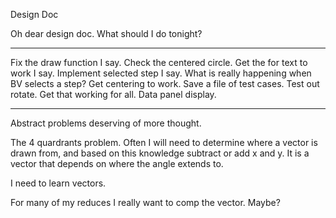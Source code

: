 Design Doc


Oh dear design doc. What should I do tonight?

--------------
Fix the draw function I say. Check the centered circle.
Get the for text to work I say.
Implement selected step I say. What is really happening when BV selects a step?
Get centering to work.
Save a file of test cases.
Test out rotate. Get that working for all.
Data panel display.





----------------


Abstract problems deserving of more thought.

The 4 quardrants problem. Often I will need to determine where a vector is drawn from, and based on this knowledge subtract or add x and y. It is a vector that depends on where the angle extends to.

I need to learn vectors.



For many of my reduces I really want to comp the vector. Maybe?
